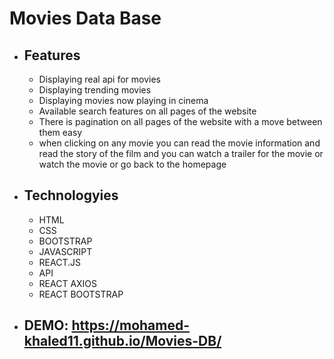 # Movies Data Base

- ## Features
  - Displaying real api for movies 
  - Displaying trending movies 
  - Displaying movies now playing in cinema
  - Available search features on all pages of the website
  - There is pagination on all pages of the website with a move between them easy
  - when clicking on any movie you can read the movie information and read the story of the film and you can  watch a trailer for the movie
    or watch the movie or go back to the homepage
   
 - ## Technologyies
    - HTML
    - CSS
    - BOOTSTRAP
    - JAVASCRIPT
    - REACT.JS
    - API
    - REACT AXIOS
    - REACT BOOTSTRAP
    
  - ## DEMO: https://mohamed-khaled11.github.io/Movies-DB/

